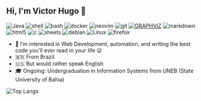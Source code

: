 ## Hi, I'm Victor Hugo 👋

![Java](https://img.shields.io/badge/java-%23ED8B00.svg?style=for-the-badge&logo=openjdk&logoColor=white)
![shell](https://img.shields.io/badge/Shell_Script-121011?style=for-the-badge&logo=gnu-bash&logoColor=white)
![bash](https://img.shields.io/badge/GNU%20Bash-4EAA25?style=for-the-badge&logo=GNU%20Bash&logoColor=white)
![docker](https://img.shields.io/badge/Docker-2CA5E0?style=for-the-badge&logo=docker&logoColor=white)
![neovim](https://img.shields.io/badge/NeoVim-%2357A143.svg?&style=for-the-badge&logo=neovim&logoColor=white)
![git](https://img.shields.io/badge/GIT-E44C30?style=for-the-badge&logo=git&logoColor=white)
[![GRAPHVIZ](https://img.shields.io/badge/GRAPHVIZ-blue?style=for-the-badge)](https://)
![markdown](https://img.shields.io/badge/Markdown-000000?style=for-the-badge&logo=markdown&logoColor=white)
![html5](https://img.shields.io/badge/HTML5-E34F26?style=for-the-badge&logo=html5&logoColor=white)
![c](https://img.shields.io/badge/C-00599C?style=for-the-badge&logo=c&logoColor=white)
![sheets](https://img.shields.io/badge/Google%20Sheets-34A853?style=for-the-badge&logo=google-sheets&logoColor=white)
![debian](https://img.shields.io/badge/Debian-A81D33?style=for-the-badge&logo=debian&logoColor=white)
![Linux](https://img.shields.io/badge/Linux-FCC624?style=for-the-badge&logo=linux&logoColor=black)
![firefox](https://img.shields.io/badge/Firefox_Browser-FF7139?style=for-the-badge&logo=Firefox-Browser&logoColor=white)

- 👀 I’m interested in Web Development, automation, and writing the best code you'll ever read in your life 😛
- 🇧🇷 From Brazil
- 🇺🇸 But would rather speak English
- 🎓 Ongoing: Undergraduation in Information Systems from UNEB (State University of Bahia)

![Top Langs](https://github-readme-stats.vercel.app/api/top-langs/?username=wilyJ80&layout=compact&theme=transparent)
